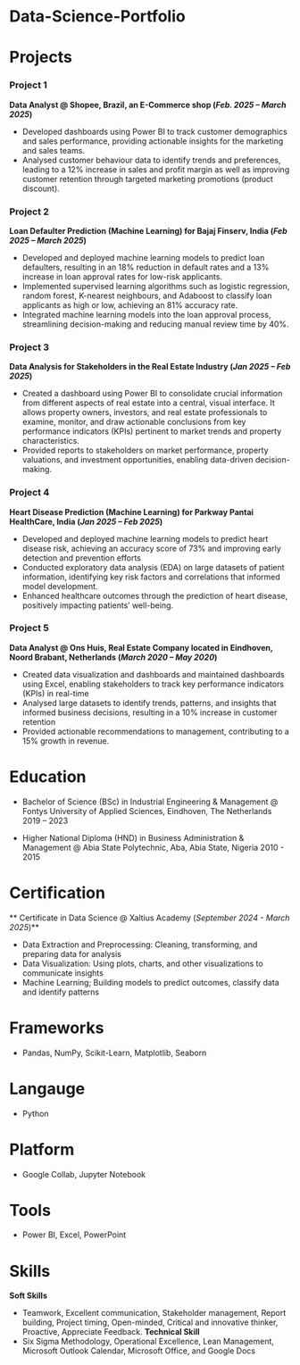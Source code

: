 # Data-Science-Portfolio

# Projects
### Project 1
**Data Analyst @ Shopee, Brazil, an E-Commerce shop  (_Feb. 2025 – March 2025_)**
- Developed dashboards using Power BI to track customer demographics and sales performance, providing actionable insights for the marketing and sales teams.
- Analysed customer behaviour data to identify trends and preferences, leading to a 12% increase in sales and profit margin as well as improving customer retention through targeted marketing promotions (product discount).


### Project 2
**Loan Defaulter Prediction (Machine Learning) for Bajaj Finserv, India	(_Feb 2025 – March 2025_)**
- Developed and deployed machine learning models to predict loan defaulters, resulting in an 18% reduction in default rates and a 13% increase in loan approval rates for low-risk applicants.
- Implemented supervised learning algorithms such as logistic regression, random forest, K-nearest neighbours, and Adaboost to classify loan applicants as high or low, achieving an 81% accuracy rate.
- Integrated machine learning models into the loan approval process, streamlining decision-making and reducing manual review time by 40%.


### Project 3
**Data Analysis for Stakeholders in the Real Estate Industry (_Jan 2025 – Feb 2025_)**
- Created a dashboard using Power BI to consolidate crucial information from different aspects of real estate into a central, visual interface. It allows property owners, investors, and real estate professionals to examine, monitor, and draw actionable conclusions from key performance indicators (KPIs) pertinent to market trends and property characteristics.
- Provided reports to stakeholders on market performance, property valuations, and investment opportunities, enabling data-driven decision-making.

### Project 4
**Heart Disease Prediction (Machine Learning) 	for Parkway Pantai HealthCare, India (_Jan 2025 – Feb 2025_)**
- Developed and deployed machine learning models to predict heart disease risk, achieving an accuracy score of 73% and improving early detection and prevention efforts
- Conducted exploratory data analysis (EDA) on large datasets of patient information, identifying key risk factors and correlations that informed model development.
- Enhanced healthcare outcomes through the prediction of heart disease, positively impacting patients’ well-being.

### Project 5
**Data Analyst @ Ons Huis, Real Estate Company located in Eindhoven, Noord Brabant, Netherlands (_March 2020 – May 2020_)**
- Created data visualization and dashboards and maintained dashboards using Excel, enabling stakeholders to track key performance indicators (KPIs) in real-time
- Analysed large datasets to identify trends, patterns, and insights that informed business decisions, resulting in a 10% increase in customer retention
- Provided actionable recommendations to management, contributing to a 15% growth in revenue.

# Education
- Bachelor of Science (BSc) in Industrial Engineering & Management @ Fontys University of Applied Sciences, Eindhoven, The Netherlands		2019 – 2023

- Higher National Diploma (HND) in Business Administration & Management @ Abia State Polytechnic, Aba, Abia State, Nigeria  2010 - 2015

# Certification
** Certificate in Data Science @ Xaltius Academy (_September 2024 - March 2025_)**
- Data Extraction and Preprocessing: Cleaning, transforming, and preparing data for analysis
- Data Visualization: Using plots, charts, and other visualizations to communicate insights
- Machine Learning; Building models to predict outcomes, classify data and identify patterns

# Frameworks
- Pandas, NumPy, Scikit-Learn, Matplotlib, Seaborn

# Langauge
- Python

# Platform
- Google Collab, Jupyter Notebook

# Tools
- Power BI, Excel, PowerPoint

# Skills
**Soft Skills**
- Teamwork, Excellent communication, Stakeholder management, Report building, Project timing, Open-minded, Critical and innovative thinker, Proactive, Appreciate Feedback.
**Technical Skill**
- Six Sigma Methodology, Operational Excellence, Lean Management, Microsoft Outlook Calendar, Microsoft Office, and Google Docs              

